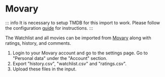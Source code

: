 # Movary

::: info
It is necessary to setup TMDB for this import to work. Please follow the configuration
[guide](../configuration.md) for instructions.
:::

The Watchlist and all movies can be imported from [Movary](https://movary.org)
along with ratings, history, and comments.

1. Login to your Movary account and go to the settings page. Go to "Personal data"
  under the "Account" section.
2. Export "history.csv", "watchlist.csv" and "ratings.csv".
3. Upload these files in the input.
